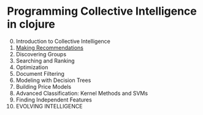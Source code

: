 # Programming Collective Intelligence in clojure

0. Introduction to Collective Intelligence
1. [Making Recommendations](https://github.com/zubchick/pci/blob/master/src/pci/ch2/recommendations.clj)
2. Discovering Groups
3. Searching and Ranking
4. Optimization
5. Document Filtering
6. Modeling with Decision Trees
7. Building Price Models
8. Advanced Classification: Kernel Methods and SVMs
9. Finding Independent Features
10. EVOLVING INTELLIGENCE
